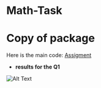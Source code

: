 # Math-Task

# Copy of package

Here is the main code:
[Assigment](https://github.com/Jankoetf/Math-Task/blob/main/BeeCool_Math_Assignment.ipynb)


- **results for the Q1**
<img src="pictures_task/Q1.PNG" alt="Alt Text" width="312*2" height="312*2">
